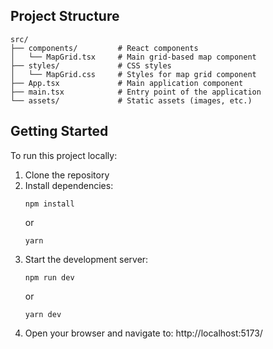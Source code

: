 ## Project Structure

```
src/
├── components/         # React components
│   └── MapGrid.tsx     # Main grid-based map component
├── styles/             # CSS styles
│   └── MapGrid.css     # Styles for map grid component
├── App.tsx             # Main application component
├── main.tsx            # Entry point of the application
└── assets/             # Static assets (images, etc.)
```

## Getting Started

To run this project locally:

1. Clone the repository
2. Install dependencies:
   ```
   npm install
   ```
   or
   ```
   yarn
   ```
3. Start the development server:
   ```
   npm run dev
   ```
   or
   ```
   yarn dev
   ```
4. Open your browser and navigate to: http://localhost:5173/
